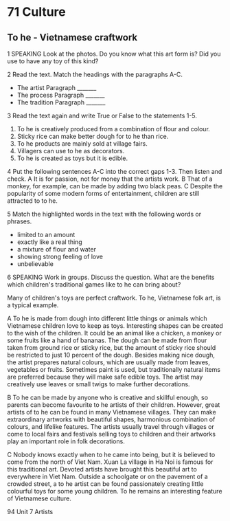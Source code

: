# 71 Culture

## To he - Vietnamese craftwork

1 SPEAKING Look at the photos. Do you know what this art form is? Did you use to have any toy of this kind?

2 Read the text. Match the headings with the paragraphs A-C.
- The artist         Paragraph _______
- The process      Paragraph _______
- The tradition     Paragraph _______

3 Read the text again and write True or False to the statements 1-5.
1. To he is creatively produced from a combination of flour and colour.
2. Sticky rice can make better dough for to he than rice.
3. To he products are mainly sold at village fairs.
4. Villagers can use to he as decorators.
5. To he is created as toys but it is edible.

4 Put the following sentences A-C into the correct gaps 1-3. Then listen and check.
A It is for passion, not for money that the artists work.
B That of a monkey, for example, can be made by adding two black peas.
C Despite the popularity of some modern forms of entertainment, children are still attracted to to he.

5 Match the highlighted words in the text with the following words or phrases.
- limited to an amount
- exactly like a real thing
- a mixture of flour and water
- showing strong feeling of love
- unbelievable

6 SPEAKING Work in groups. Discuss the question.
What are the benefits which children's traditional games like to he can bring about?

Many of children's toys are perfect craftwork. To he, Vietnamese folk art, is a typical example.

A To he is made from dough into different little things or animals which Vietnamese children love to keep as toys. Interesting shapes can be created to the wish of the children. It could be an animal like a chicken, a monkey or some fruits like a hand of bananas. The dough can be made from flour taken from ground rice or sticky rice, but the amount of sticky rice should be restricted to just 10 percent of the dough. Besides making nice dough, the artist prepares natural colours, which are usually made from leaves, vegetables or fruits. Sometimes paint is used, but traditionally natural items are preferred because they will make safe edible toys. The artist may creatively use leaves or small twigs to make further decorations.

B To he can be made by anyone who is creative and skillful enough, so parents can become favourite to he artists of their children. However, great artists of to he can be found in many Vietnamese villages. They can make extraordinary artworks with beautiful shapes, harmonious combination of colours, and lifelike features. The artists usually travel through villages or come to local fairs and festivals selling toys to children and their artworks play an important role in folk decorations.

C Nobody knows exactly when to he came into being, but it is believed to come from the north of Viet Nam. Xuan La village in Ha Noi is famous for this traditional art. Devoted artists have brought this beautiful art to everywhere in Viet Nam. Outside a schoolgate or on the pavement of a crowded street, a to he artist can be found passionately creating little colourful toys for some young children. To he remains an interesting feature of Vietnamese culture.

94 Unit 7 Artists